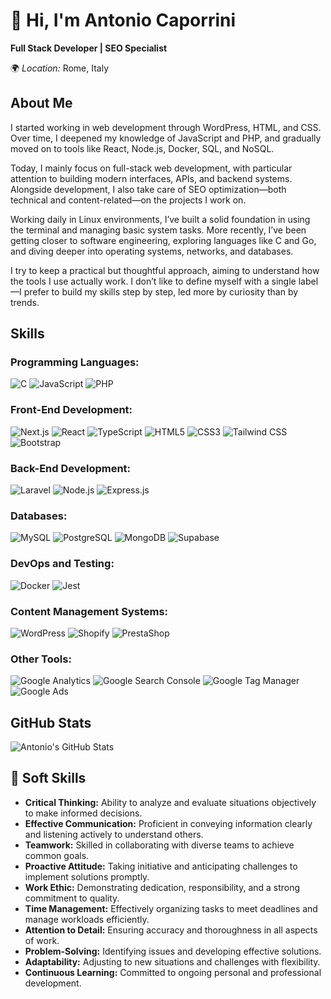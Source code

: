   <h1>👋 Hi, I'm Antonio Caporrini</h1>
  <p><strong>Full Stack Developer | SEO Specialist</strong></p>
  <p>🌍 <em>Location:</em> Rome, Italy</p>

  <h2>About Me</h2>
  <p>I started working in web development through WordPress, HTML, and CSS. Over time, I deepened my knowledge of JavaScript and PHP, and gradually moved on to tools like React, Node.js, Docker, SQL, and NoSQL.

Today, I mainly focus on full-stack web development, with particular attention to building modern interfaces, APIs, and backend systems. Alongside development, I also take care of SEO optimization—both technical and content-related—on the projects I work on.

Working daily in Linux environments, I’ve built a solid foundation in using the terminal and managing basic system tasks.
More recently, I’ve been getting closer to software engineering, exploring languages like C and Go, and diving deeper into operating systems, networks, and databases.

I try to keep a practical but thoughtful approach, aiming to understand how the tools I use actually work.
I don’t like to define myself with a single label—I prefer to build my skills step by step, led more by curiosity than by trends.</p>

  <h2>Skills</h2>
  <div class="skills">
    <h3>Programming Languages:</h3>
    <p>
      <img src="https://img.shields.io/badge/C-00599C?style=flat&logo=c&logoColor=white" alt="C">
      <img src="https://img.shields.io/badge/JavaScript-F7DF1E?style=flat&logo=javascript&logoColor=black" alt="JavaScript">
      <img src="https://img.shields.io/badge/PHP-777BB4?style=flat&logo=php&logoColor=white" alt="PHP">
    </p>
    <h3>Front-End Development:</h3>
    <p>
      <img src="https://img.shields.io/badge/Next.js-000000?style=flat&logo=nextdotjs&logoColor=white" alt="Next.js">
      <img src="https://img.shields.io/badge/React-61DAFB?style=flat&logo=react&logoColor=black" alt="React">
      <img src="https://img.shields.io/badge/TypeScript-3178C6?style=flat&logo=typescript&logoColor=white" alt="TypeScript">
      <img src="https://img.shields.io/badge/HTML5-E34F26?style=flat&logo=html5&logoColor=white" alt="HTML5">
      <img src="https://img.shields.io/badge/CSS3-1572B6?style=flat&logo=css3&logoColor=white" alt="CSS3">
      <img src="https://img.shields.io/badge/Tailwind%20CSS-38B2AC?style=flat&logo=tailwind-css&logoColor=white" alt="Tailwind CSS">
      <img src="https://img.shields.io/badge/Bootstrap-7952B3?style=flat&logo=bootstrap&logoColor=white" alt="Bootstrap">
    </p>
    <h3>Back-End Development:</h3>
    <p>
      <img src="https://img.shields.io/badge/Laravel-FF2D20?style=flat&logo=laravel&logoColor=white" alt="Laravel">
      <img src="https://img.shields.io/badge/Node.js-339933?style=flat&logo=nodedotjs&logoColor=white" alt="Node.js">
      <img src="https://img.shields.io/badge/Express.js-000000?style=flat&logo=express&logoColor=white" alt="Express.js">
    </p>
    <h3>Databases:</h3>
    <p>
      <img src="https://img.shields.io/badge/MySQL-4479A1?style=flat&logo=mysql&logoColor=white" alt="MySQL">
      <img src="https://img.shields.io/badge/PostgreSQL-336791?style=flat&logo=postgresql&logoColor=white" alt="PostgreSQL">
      <img src="https://img.shields.io/badge/MongoDB-47A248?style=flat&logo=mongodb&logoColor=white" alt="MongoDB">
      <img src="https://img.shields.io/badge/Supabase-3ECF8E?style=flat&logo=supabase&logoColor=white" alt="Supabase">
    </p>
    <h3>DevOps and Testing:</h3>
    <p>
      <img src="https://img.shields.io/badge/Docker-2496ED?style=flat&logo=docker&logoColor=white" alt="Docker">
      <img src="https://img.shields.io/badge/Jest-C21325?style=flat&logo=jest&logoColor=white" alt="Jest">
    </p>
    <h3>Content Management Systems:</h3>
    <p>
      <img src="https://img.shields.io/badge/WordPress-21759B?style=flat&logo=wordpress&logoColor=white" alt="WordPress">
      <img src="https://img.shields.io/badge/Shopify-7AB55C?style=flat&logo=shopify&logoColor=white" alt="Shopify">
      <img src="https://img.shields.io/badge/PrestaShop-DF0067?style=flat&logo=prestashop&logoColor=white" alt="PrestaShop">
    </p>
    <h3>Other Tools:</h3>
    <p>
      <img src="https://img.shields.io/badge/Google%20Analytics-F7F7F7?style=flat&logo=google-analytics&logoColor=black" alt="Google Analytics">
      <img src="https://img.shields.io/badge/Google%20Search%20Console-F7F7F7?style=flat&logo=google-search-console&logoColor=black" alt="Google Search Console">
      <img src="https://img.shields.io/badge/Google%20Tag%20Manager-F7F7F7?style=flat&logo=google-tag-manager&logoColor=black" alt="Google Tag Manager">
      <img src="https://img.shields.io/badge/Google%20Ads-F7F7F7?style=flat&logo=google-ads&logoColor=black" alt="Google Ads">
    </p>
  </div>

  <h2>GitHub Stats</h2>
  <p><img src="https://github-readme-stats.vercel.app/api?username=antoniocaporrini&show_icons=true&theme=radical" alt="Antonio's GitHub Stats"></p>

  <h2>🧠 Soft Skills</h2>
    <ul>
  <li><strong>Critical Thinking:</strong> Ability to analyze and evaluate situations objectively to make informed decisions.</li>
  <li><strong>Effective Communication:</strong> Proficient in conveying information clearly and listening actively to understand others.</li>
  <li><strong>Teamwork:</strong> Skilled in collaborating with diverse teams to achieve common goals.</li>
  <li><strong>Proactive Attitude:</strong> Taking initiative and anticipating challenges to implement solutions promptly.</li>
  <li><strong>Work Ethic:</strong> Demonstrating dedication, responsibility, and a strong commitment to quality.</li>
  <li><strong>Time Management:</strong> Effectively organizing tasks to meet deadlines and manage workloads efficiently.</li>
  <li><strong>Attention to Detail:</strong> Ensuring accuracy and thoroughness in all aspects of work.</li>
  <li><strong>Problem-Solving:</strong> Identifying issues and developing effective solutions.</li>
  <li><strong>Adaptability:</strong> Adjusting to new situations and challenges with flexibility.</li>
  <li><strong>Continuous Learning:</strong> Committed to ongoing personal and professional development.</li>
    </ul>

<!---
antoniocaporrini/antoniocaporrini is a ✨ special ✨ repository because its `README.md` (this file) appears on your GitHub profile.
You can click the Preview link to take a look at your changes.
--->
